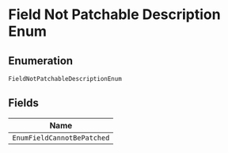 
# Field Not Patchable Description Enum

## Enumeration

`FieldNotPatchableDescriptionEnum`

## Fields

| Name |
|  --- |
| `EnumFieldCannotBePatched` |

